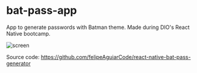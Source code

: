 # bat-pass-app
App to generate passwords with Batman theme.
Made during DIO's React Native bootcamp.

![screen](https://github.com/user-attachments/assets/c986bdda-2e2e-4d05-bf5a-658d666e2baa)

Source code: https://github.com/felipeAguiarCode/react-native-bat-pass-generator
